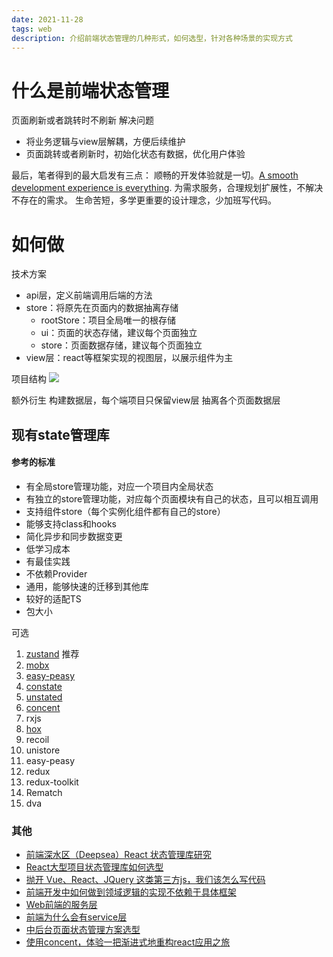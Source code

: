 ```yaml
---
date: 2021-11-28
tags: web
description: 介绍前端状态管理的几种形式，如何选型，针对各种场景的实现方式
---
```


# 什么是前端状态管理
页面刷新或者跳转时不刷新
解决问题
- 将业务逻辑与view层解耦，方便后续维护
- 页面跳转或者刷新时，初始化状态有数据，优化用户体验

最后，笔者得到的最大启发有三点：
顺畅的开发体验就是一切。[A smooth development experience is everything](https://medium.com/skillshare-team/how-we-ditched-redux-for-mobx-a05442279a2b).
为需求服务，合理规划扩展性，不解决不存在的需求。
生命苦短，多学更重要的设计理念，少加班写代码。

# 如何做
技术方案
- api层，定义前端调用后端的方法
- store：将原先在页面内的数据抽离存储 
   - rootStore：项目全局唯一的根存储
   - ui：页面的状态存储，建议每个页面独立
   - store：页面数据存储，建议每个页面独立
- view层：react等框架实现的视图层，以展示组件为主

项目结构
![](https://intranetproxy.alipay.com/skylark/lark/0/2021/jpeg/323891/1639020498730-ce4c7b5d-3404-4091-9c6c-ac33ff864eac.jpeg#id=sT3Rf&originHeight=556&originWidth=969&originalType=binary&ratio=1&rotation=0&showTitle=false&status=done&style=none&title=)

额外衍生
构建数据层，每个端项目只保留view层
抽离各个页面数据层

## 现有state管理库

#### 参考的标准
- 有全局store管理功能，对应一个项目内全局状态
- 有独立的store管理功能，对应每个页面模块有自己的状态，且可以相互调用
- 支持组件store（每个实例化组件都有自己的store）
- 能够支持class和hooks
- 简化异步和同步数据变更
- 低学习成本
- 有最佳实践
- 不依赖Provider
- 通用，能够快速的迁移到其他库
- 较好的适配TS
- 包大小

可选
1. [zustand](https://github.com/pmndrs/zustand) 推荐
2. [mobx](https://github.com/mobxjs/mobx)
3. [easy-peasy](https://github.com/ctrlplusb/easy-peasy)
4. [constate](https://github.com/diegohaz/constate)
5. [unstated](https://github.com/jamiebuilds/unstated)
6. [concent](https://concentjs.github.io/concent-doc/)
7. rxjs
8. [hox](https://github.com/umijs/hox)
9. recoil
10. unistore
11. easy-peasy
12. redux
13. redux-toolkit
14. Rematch
15. dva

### 其他
- [前端深水区（Deepsea）React 状态管理库研究](https://github.com/w10036w/blog/blob/master/posts/subjects/fe-state-mgmt.zh.md)
- [React大型项目状态管理库如何选型](https://segmentfault.com/a/1190000040372010)
- [抛开 Vue、React、JQuery 这类第三方js，我们该怎么写代码](https://zhuanlan.zhihu.com/p/67208595)
- [前端开发中如何做到领域逻辑的实现不依赖于具体框架](https://www.zhihu.com/question/320409598)
- [Web前端的服务层](https://blog.csdn.net/xc917563264/article/details/80512466)
- [前端为什么会有service层](https://cnodejs.org/topic/5c78f0645b8cb21491ca4f77)
- [中后台页面状态管理方案选型](https://www.sytone.me/b-system-state-management)
- [使用concent，体验一把渐进式地重构react应用之旅](https://zhuanlan.zhihu.com/p/80897249)
